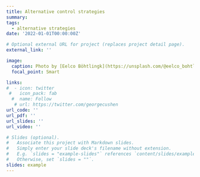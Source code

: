 ```yaml
---
title: Alternative control strategies
summary: 
tags:
  - alternative strategies
date: '2022-01-01T00:00:00Z'

# Optional external URL for project (replaces project detail page).
external_link: ''

image:
  caption: Photo by [Eelco Böhtlingk](https://unsplash.com/@eelco_bohtlingk) on  [Unsplash](https://unsplash.com/) 
  focal_point: Smart

links:
#  - icon: twitter
 #   icon_pack: fab
  #  name: Follow
   # url: https://twitter.com/georgecushen
url_code: ''
url_pdf: ''
url_slides: ''
url_video: ''

# Slides (optional).
#   Associate this project with Markdown slides.
#   Simply enter your slide deck's filename without extension.
#   E.g. `slides = "example-slides"` references `content/slides/example-slides.md`.
#   Otherwise, set `slides = ""`.
slides: example
---
```



